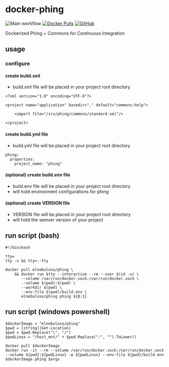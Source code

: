 # docker-phing

![Main workflow](https://github.com/elnebuloso/docker-phing/workflows/Main%20workflow/badge.svg)
[![Docker Pulls](https://img.shields.io/docker/pulls/elnebuloso/phing.svg)](https://hub.docker.com/r/elnebuloso/phing)
[![GitHub](https://img.shields.io/github/license/elnebuloso/docker-ansible.svg)](https://github.com/elnebuloso/docker-phing)

Dockerized Phing + Commons for Continuous Integration

## usage

### configure

#### create build.xml

- build.xml file will be placed in your project root directory

```
<?xml version="1.0" encoding="UTF-8"?>

<project name="application" basedir="." default="commons:help">
   
    <import file="/srv/phing/commons/standard.xml"/>
    
</project>
```

#### create build.yml file

- build.yml file will be placed in your project root directory

```
phing:
  properties:
    project_name: "phing"
```


#### (optional) create build.env file

- build.env file will be placed in your project root directory
- will hold environment configurations for phing

#### (optional) create VERSION file

- VERSION file will be placed in your project root directory
- will hold the semver version of your project

## run script (bash)

```
#!/bin/bash

tty=
tty -s && tty=--tty

docker pull elnebuloso/phing \
    && docker run $tty --interactive --rm --user $(id -u) \
       --volume /var/run/docker.sock:/var/run/docker.sock \
       --volume $(pwd):$(pwd) \
       --workdir $(pwd) \
       --env-file $(pwd)/build.env \
       elnebuloso/phing phing ${@:1}
```

## run script (windows powershell)

```
$dockerImage = "elnebuloso/phing"
$pwd = [string](Get-Location)
$pwd = $pwd.Replace("\", "/")
$pwdLinux = "/host_mnt/" + $pwd.Replace(":", "").ToLower()

docker pull $dockerImage
docker run -it --rm --volume /var/run/docker.sock:/var/run/docker.sock --volume ${pwd}:${pwdLinux} -w ${pwdLinux} --env-file ${pwd}/build.env $dockerImage phing $args
```
